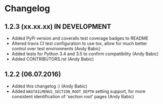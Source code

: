 Changelog
=========

1.2.3 (xx.xx.xx) IN DEVELOPMENT
---------------------------------

* Added PyPi version and coveralls test coverage badges to README
* Altered travis CI test configuration to use tox, allow for much better
  control over test environments (Andy Babic)
* Added tests for Python 3.4 and 3.5 to confirm compatibility (Andy Babic)
* Added CONTRIBUTORS.rst (Andy Babic)


1.2.2 (06.07.2016)
------------------

 * Added this changelog :) (Andy Babic)
 * Added `WAGTAILMENUS_SECTION_ROOT_DEPTH` setting support, for more consistent identification of 'section root' pages (Andy Babic)


